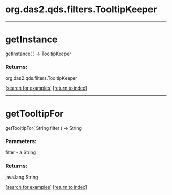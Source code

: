 # org.das2.qds.filters.TooltipKeeper



***
<a name="getInstance"></a>
# getInstance
getInstance(  ) &rarr; TooltipKeeper



### Returns:
org.das2.qds.filters.TooltipKeeper


<a href="https://github.com/autoplot/dev/search?q=getInstance&unscoped_q=getInstance">[search for examples]</a>
<a href="https://github.com/autoplot/documentation/blob/master/javadoc/index-all.md">[return to index]</a>

***
<a name="getTooltipFor"></a>
# getTooltipFor
getTooltipFor( String filter ) &rarr; String



### Parameters:
filter - a String

### Returns:
java.lang.String


<a href="https://github.com/autoplot/dev/search?q=getTooltipFor&unscoped_q=getTooltipFor">[search for examples]</a>
<a href="https://github.com/autoplot/documentation/blob/master/javadoc/index-all.md">[return to index]</a>

